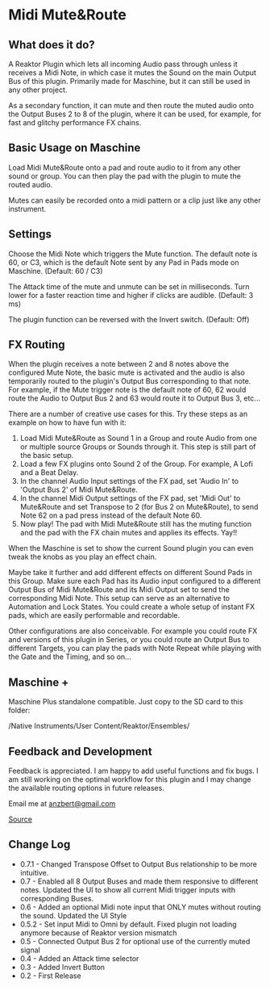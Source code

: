 # Midi Mute&Route

## What does it do?

A Reaktor Plugin which lets all incoming Audio pass through unless it receives a Midi Note, in which case it mutes the Sound on the main Output Bus of this plugin. Primarily made for Maschine, but it can still be used in any other project.

As a secondary function, it can mute and then route the muted audio onto the Output Buses 2 to 8 of the plugin, where it can be used, for example, for fast and glitchy performance FX chains.

## Basic Usage on Maschine

Load Midi Mute&Route onto a pad and route audio to it from any other sound or group. You can then play the pad with the plugin to mute the routed audio.

Mutes can easily be recorded onto a midi pattern or a clip just like any other instrument.

## Settings

Choose the Midi Note which triggers the Mute function. The default note is 60, or C3, which is the default Note sent by any Pad in Pads mode on Maschine. (Default: 60 / C3)

The Attack time of the mute and unmute can be set in milliseconds. Turn lower for a faster reaction time and higher if clicks are audible. (Default: 3 ms)

The plugin function can be reversed with the Invert switch. (Default: Off)

## FX Routing

When the plugin receives a note between 2 and 8 notes above the configured Mute Note, the basic mute is activated and the audio is also temporarily routed to the plugin's Output Bus corresponding to that note. For example, if the Mute trigger note is the default note of 60, 62 would route the Audio to Output Bus 2 and 63 would route it to Output Bus 3, etc...

There are a number of creative use cases for this. Try these steps as an example on how to have fun with it:

1. Load Midi Mute&Route as Sound 1 in a Group and route Audio from one or multiple source Groups or Sounds through it. This step is still part of the basic setup.
2. Load a few FX plugins onto Sound 2 of the Group. For example, A Lofi and a Beat Delay.
3. In the channel Audio Input settings of the FX pad, set 'Audio In' to 'Output Bus 2' of Midi Mute&Route.
4. In the channel Midi Output settings of the FX pad, set 'Midi Out' to Mute&Route and set Transpose to 2 (for Bus 2 on Mute&Route), to send Note 62 on a pad press instead of the default Note 60.
5. Now play! The pad with Midi Mute&Route still has the muting function and the pad with the FX chain mutes and applies its effects. Yay!!

When the Maschine is set to show the current Sound plugin you can even tweak the knobs as you play an effect chain.

Maybe take it further and add different effects on different Sound Pads in this Group. Make sure each Pad has its Audio input configured to a different Output Bus of Midi Mute&Route and its Midi Output set to send the corresponding Midi Note. This setup can serve as an alternative to Automation and Lock States. You could create a whole setup of instant FX pads, which are easily performable and recordable.

Other configurations are also conceivable. For example you could route FX and versions of this plugin in Series, or you could route an Output Bus to different Targets, you can play the pads with Note Repeat while playing with the Gate and the Timing, and so on...

## Maschine +

Maschine Plus standalone compatible. Just copy to the SD card to this folder:

/Native Instruments/User Content/Reaktor/Ensembles/

## Feedback and Development

Feedback is appreciated. I am happy to add useful functions and fix bugs. I am still working on the optimal workflow for this plugin and I may change the available routing options in future releases.

Email me at anzbert@gmail.com

[Source](https://github.com/anzbert/Midi_Mute_and_Route)

## Change Log

- 0.7.1 - Changed Transpose Offset to Output Bus relationship to be more intuitive.
- 0.7 - Enabled all 8 Output Buses and made them responsive to different notes. Updated the UI to show all current Midi trigger inputs with corresponding Buses.
- 0.6 - Added an optional Midi note input that ONLY mutes without routing the sound. Updated the UI Style
- 0.5.2 - Set input Midi to Omni by default. Fixed plugin not loading anymore because of Reaktor version mismatch
- 0.5 - Connected Output Bus 2 for optional use of the currently muted signal
- 0.4 - Added an Attack time selector
- 0.3 - Added Invert Button
- 0.2 - First Release
